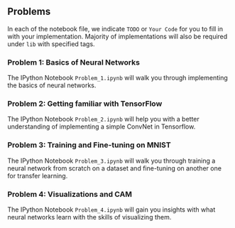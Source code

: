 ## Problems
In each of the notebook file, we indicate `TODO` or `Your Code` for you to fill in with your implementation.
Majority of implementations will also be required under `lib` with specified tags.

### Problem 1: Basics of Neural Networks 
The IPython Notebook `Problem_1.ipynb` will walk you through implementing the basics of neural networks.

### Problem 2: Getting familiar with TensorFlow 
The IPython Notebook `Problem_2.ipynb` will help you with a better understanding of implementing a simple ConvNet in Tensorflow.

### Problem 3: Training and Fine-tuning on MNIST 
The IPython Notebook `Problem_3.ipynb` will walk you through training a neural network from scratch on a dataset and fine-tuning on another one for transfer learning.

### Problem 4: Visualizations and CAM
The IPython Notebook `Problem_4.ipynb` will gain you insights with what neural networks learn with the skills of visualizing them.
